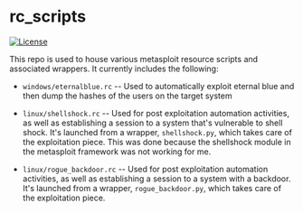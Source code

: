 # rc_scripts
[![License](http://img.shields.io/:license-mit-blue.svg)](https://github.com/l50/rc_scripts/blob/master/LICENSE)

This repo is used to house various metasploit resource scripts and associated wrappers. It currently includes the following:

- ```windows/eternalblue.rc``` -- Used to automatically exploit eternal blue and then dump the hashes of the users on the target system

- ```linux/shellshock.rc``` -- Used for post exploitation automation activities, as well as establishing a session to a system that's vulnerable to shell shock. It's launched from a wrapper, ```shellshock.py```, which takes care of the exploitation piece. This was done because the shellshock module in the metasploit framework was not working for me.

- ```linux/rogue_backdoor.rc``` -- Used for post exploitation automation activities, as well as establishing a session to a system with a backdoor. It's launched from a wrapper, ```rogue_backdoor.py```, which takes care of the exploitation piece.
